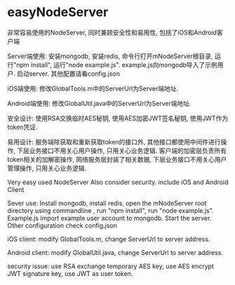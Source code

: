 # easyNodeServer


非常容易使用的NodeServer, 同时兼顾安全性和易用性, 包括了iOS和Android客户端

Server端使用:
安装mongodb, 安装redis, 命令行打开mNodeServer根目录, 运行"npm install", 运行"node example.js". example.js向mongodb导入了示例用户.
启动server. 其他配置请看config.json

iOS端使用:
修改GlobalTools.m中的ServerUrl为Server端地址.

Android端使用:
修改GlobalUtil.java中的ServerUrl为Server端地址.

安全设计:
使用RSA交换临时AES秘钥, 使用AES加密JWT签名秘钥, 使用JWT作为token凭证.

易用设计:
服务端除获取和重新获取token的接口外, 其他接口都使用中间件进行操作, 下层业务接口不用关心用户操作, 只用关心业务逻辑.
客户端的加密层负责所有token相关的加解密操作, 网络服务层封装了相关数据, 下层业务接口不用关心用户管理操作, 只用关心业务逻辑.

Very easy used NodeServer  Also consider security.  include iOS and Android Client

Sever use:
Install mongodb, install redis, open the mNodeServer root directory using commandline , run "npm install", run "node example.js". Example.js import example user account to mongodb.
Start the server. Other configuration check config.json

iOS client:
modify GlobalTools.m, change ServerUrl to server address.

Android client:
modify GlobalUtil.java, change ServerUrl to server address.

security issue:
use RSA exchange temporary AES key, use AES encrypt JWT signature key, use JWT as user token.

